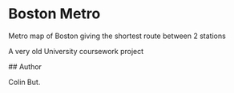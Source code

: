 # Boston Metro

Metro map of Boston giving the shortest route between 2 stations

A very old University coursework project

## Author

Colin But.
